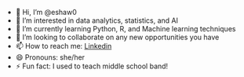 - 👋 Hi, I’m @eshaw0
- 👀 I’m interested in data analytics, statistics, and AI
- 🌱 I’m currently learning Python, R, and Machine learning techniques
- 💞️ I’m looking to collaborate on any new opportunities you have
- 📫 How to reach me: [Linkedin](https://www.linkedin.com/in/emma-shaw-128b4896/)
- 😄 Pronouns: she/her
- ⚡ Fun fact: I used to teach middle school band!

<!---
eshaw0/eshaw0 is a ✨ special ✨ repository because its `README.md` (this file) appears on your GitHub profile.
You can click the Preview link to take a look at your changes.
--->

